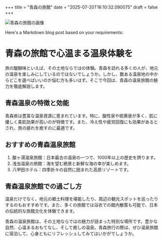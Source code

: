 +++
title = "青森の旅館"
date = "2025-07-20T16:10:32.090075"
draft = false
+++

![青森の旅館の画像](../images/2025-07-20-青森の旅館.jpg)

Here's a Markdown blog post based on your requirements:

# 青森の旅館で心温まる温泉体験を

旅の醍醐味といえば、その土地ならではの体験。青森を訪れる多くの人が、地元の温泉を楽しみにしているのではないでしょうか。しかし、数ある温泉地の中からどこを選べばいいのか悩む方も多いはず。そこで今回は、青森の温泉旅館の魅力を徹底解説します。

## 青森温泉の特徴と効能

青森県は豊富な温泉資源に恵まれています。特に、酸性泉や硫黄泉が多く、肌に優しく美肌効果が高いのが特徴です。また、冷え性や疲労回復にも効果があるとされ、旅の疲れを癒すのに最適です。

## おすすめの青森温泉旅館

1. 酸ヶ湯温泉旅館：日本最古の温泉の一つで、1000年以上の歴史を誇ります。
2. 浅虫温泉の旅館：海を望む絶景と新鮮な海の幸が楽しめます。
3. 八甲田ホテル：四季折々の自然に囲まれた高原リゾートです。

## 青森温泉旅館での過ごし方

温泉だけでなく、地元の郷土料理を堪能したり、周辺の観光スポットを巡ったりするのもおすすめです。また、多くの旅館では浴衣での館内散策も可能で、日本の伝統的な旅館文化を体験できます。

青森の温泉旅館は、その土地ならではの魅力が詰まった特別な場所です。豊かな自然、心温まるおもてなし、そして癒しの温泉。青森旅行の際は、ぜひ温泉旅館に宿泊して、心身ともにリフレッシュしてみてはいかがでしょうか。
